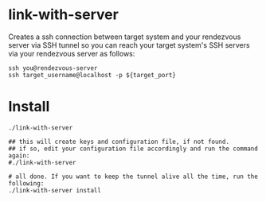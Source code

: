 # link-with-server

Creates a ssh connection between target system and your rendezvous server via SSH tunnel so you can reach your target system's SSH servers via your rendezvous server as follows: 

```
ssh you@rendezvous-server
ssh target_username@localhost -p ${target_port}
```


# Install

```
./link-with-server  

## this will create keys and configuration file, if not found. 
## if so, edit your configuration file accordingly and run the command again:
#./link-with-server

# all done. If you want to keep the tunnel alive all the time, run the following: 
./link-with-server install
```

